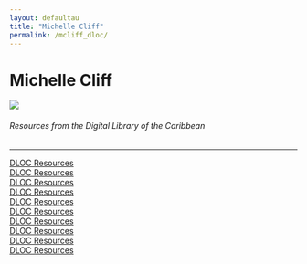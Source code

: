 ```yaml
---
layout: defaultau
title: "Michelle Cliff"
permalink: /mcliff_dloc/
---
```

<!-- partial:index.partial.html -->
<div class="content">
    <h1>Michelle Cliff</h1>
    <div class="quote">
        <div><img src="https://images.gr-assets.com/authors/1411193085p5/45053.jpg" class="logo"></div>
    </div>
    <body>
    <h6>Resources from the Digital Library of the Caribbean</h6><hr> 
        <a href="https://www.dloc.com/AA00048586/00002/pdf" target="_blank">DLOC Resources</a><br>
        <a href="https://www.dloc.com/AA00052865/00001/images" target="_blank">DLOC Resources</a><br>
        <a href="https://www.dloc.com/AA00048586/00001/pdf" target="_blank">DLOC Resources</a><br>
        <a href="https://www.dloc.com/CA00299029/00001/images" target="_blank">DLOC Resources</a><br>
        <a href="https://www.dloc.com/CA00400223/00001/images" target="_blank">DLOC Resources</a><br>
        <a href="https://www.dloc.com/AA00061374/00001/pdf" target="_blank">DLOC Resources</a><br>
        <a href="https://www.dloc.com/UFE0010833/00001/images" target="_blank">DLOC Resources</a><br>
        <a href="https://www.dloc.com/AA00000079/00005/images" target="_blank">DLOC Resources</a><br>
        <a href="https://www.dloc.com/AA00017809/00001/pdf" target="_blank">DLOC Resources</a><br>
        <a href="https://www.dloc.com/UF00096005/00003/images" target="_blank">DLOC Resources</a><br>
    </body> 
          </div>
  <!-- partial -->
<script src='https://cdnjs.cloudflare.com/ajax/libs/jquery/3.1.1/jquery.min.js'></script><script  src="{{ site.baseurl }}/assets/js/authorscript.js"></script>